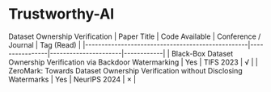 # Trustworthy-AI

Dataset Ownership Verification
| Paper Title                                      | Code Available | Conference / Journal | Tag (Read) |
|--------------------------------------------------|----------------|----------------------|------------|
| Black-Box Dataset Ownership Verification via Backdoor Watermarking  | Yes            | TIFS 2023           | √          |
| ZeroMark: Towards Dataset Ownership Verification without Disclosing Watermarks | Yes             | NeurIPS 2024        | ×          |
